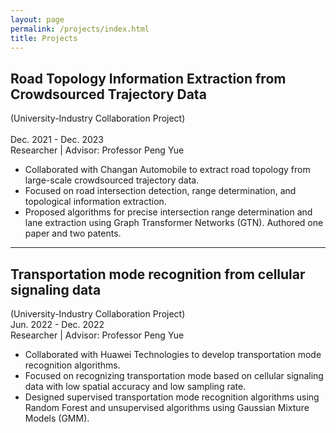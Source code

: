 ```yaml
---
layout: page
permalink: /projects/index.html
title: Projects
---
```


## Road Topology Information Extraction from Crowdsourced Trajectory Data<br>
(University-Industry Collaboration Project)<br>    
Dec. 2021 - Dec. 2023<br>
Researcher | Advisor: Professor Peng Yue<br>
- Collaborated with Changan Automobile to extract road topology from large-scale crowdsourced trajectory data.
- Focused on road intersection detection, range determination, and topological information extraction.
- Proposed algorithms for precise intersection range determination and lane extraction using Graph Transformer Networks (GTN). Authored one paper and two patents.

---

## Transportation mode recognition from cellular signaling data<br>
(University-Industry Collaboration Project)<br> 
Jun. 2022 - Dec. 2022<br>
Researcher | Advisor: Professor Peng Yue<br>                        
- Collaborated with Huawei Technologies to develop transportation mode recognition algorithms.
- Focused on recognizing transportation mode based on cellular signaling data with low spatial accuracy and low sampling rate.
- Designed supervised transportation mode recognition algorithms using Random Forest and unsupervised algorithms using Gaussian Mixture Models (GMM).
